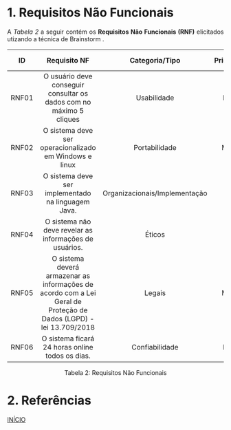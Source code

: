 # 1. Requisitos Não Funcionais

<p align="justify">A <i>Tabela 2</i> a seguir contém os <b>Requisitos Não Funcionais (RNF)</b> elicitados utizando a técnica de Brainstorm .</p>

| ID   |                                 Requisito NF                              | Categoria/Tipo | Prioridade | Requisitos Relacionados |
| :--: | :-----------------------------------------------------------------------: |:-------------: | :--------: | :-----------------: |
| RNF01 |  O usuário deve conseguir consultar os dados com no máximo 5 cliques | Usabilidade |Baixa       |     RF02, RF03            |
| RNF02 |  O sistema deve ser operacionalizado em Windows e linux     |  Portabilidade     |Média        |    RF01            |
| RNF03 |  O sistema deve ser implementado na linguagem Java.              |  Organizacionais/Implementação       |Alta       |     Todos RF's               |
| RNF04 |  O sistema não deve revelar as informações de usuários.             |  Éticos      |Alta       |     RF01               |
| RNF05 |  O sistema deverá armazenar as informações de acordo com a Lei Geral de Proteção de Dados (LGPD) - lei 13.709/2018              |  Legais       |Média       |     RF02, RF03   |
| RNF06 |  O sistema ficará 24 horas online todos os dias.              |  Confiabilidade       | Baixa       |     RF01   |





<div style="text-align: center">
<p>Tabela 2: Requisitos Não Funcionais</p>
</div>

# 2. Referências

<a href="../README.md">INÍCIO</a>
